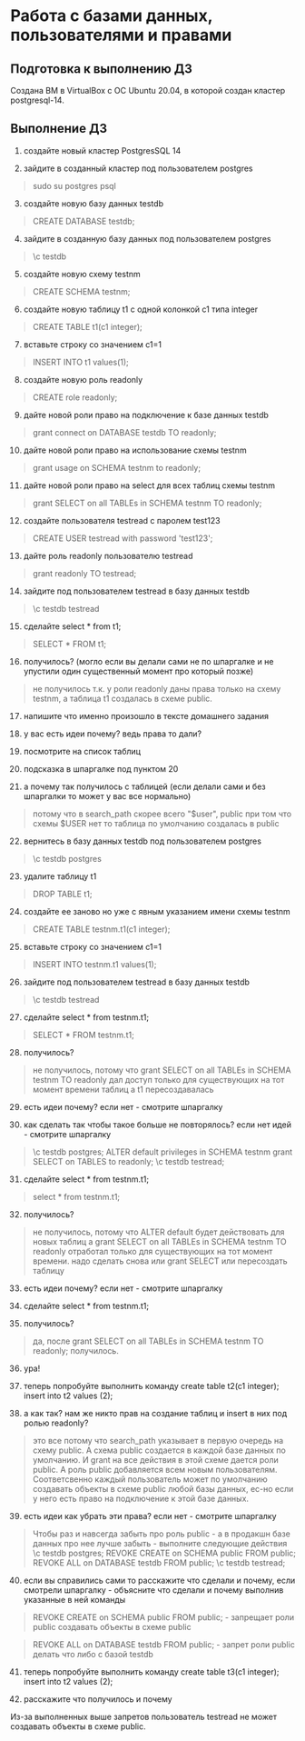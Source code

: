 # Работа с базами данных, пользователями и правами

## Подготовка к выполнению ДЗ
Создана ВМ в VirtualBox с ОС Ubuntu 20.04, в которой создан кластер postgresql-14.

## Выполнение ДЗ
1. создайте новый кластер PostgresSQL 14

2. зайдите в созданный кластер под пользователем postgres

> sudo su postgres
> psql

3. создайте новую базу данных testdb

> CREATE DATABASE testdb;

4. зайдите в созданную базу данных под пользователем postgres

> \c testdb

5. создайте новую схему testnm

> CREATE SCHEMA testnm;

6. создайте новую таблицу t1 с одной колонкой c1 типа integer

> CREATE TABLE t1(c1 integer);

7. вставьте строку со значением c1=1

> INSERT INTO t1 values(1);

8. создайте новую роль readonly

> CREATE role readonly;

9. дайте новой роли право на подключение к базе данных testdb

> grant connect on DATABASE testdb TO readonly;

10. дайте новой роли право на использование схемы testnm

> grant usage on SCHEMA testnm to readonly;

11. дайте новой роли право на select для всех таблиц схемы testnm

> grant SELECT on all TABLEs in SCHEMA testnm TO readonly;

12. создайте пользователя testread с паролем test123

> CREATE USER testread with password 'test123';

13. дайте роль readonly пользователю testread

> grant readonly TO testread;

14. зайдите под пользователем testread в базу данных testdb

> \c testdb testread

15. сделайте select * from t1;

> SELECT * FROM t1;

16. получилось? (могло если вы делали сами не по шпаргалке и не упустили один существенный момент про который позже)

> не получилось т.к. у роли readonly даны права только на схему testnm, а таблица t1 создалась в схеме public.

17. напишите что именно произошло в тексте домашнего задания

18. у вас есть идеи почему? ведь права то дали?

19. посмотрите на список таблиц

20. подсказка в шпаргалке под пунктом 20

21. а почему так получилось с таблицей (если делали сами и без шпаргалки то может у вас все нормально)

> потому что в search_path скорее всего "$user", public при том что схемы $USER нет то таблица по умолчанию создалась в public

22. вернитесь в базу данных testdb под пользователем postgres

> \c testdb postgres

23. удалите таблицу t1

> DROP TABLE t1;

24. создайте ее заново но уже с явным указанием имени схемы testnm

> CREATE TABLE testnm.t1(c1 integer);

25. вставьте строку со значением c1=1

> INSERT INTO testnm.t1 values(1);

26. зайдите под пользователем testread в базу данных testdb

> \c testdb testread

27. сделайте select * from testnm.t1;

> SELECT * FROM testnm.t1;

28. получилось?

> не получилось, потому что grant SELECT on all TABLEs in SCHEMA testnm TO readonly дал доступ только для существующих на тот момент времени таблиц а t1 пересоздавалась


29. есть идеи почему? если нет - смотрите шпаргалку

30. как сделать так чтобы такое больше не повторялось? если нет идей - смотрите шпаргалку

> \c testdb postgres; 
> ALTER default privileges in SCHEMA testnm grant SELECT on TABLES to readonly; 
> \c testdb testread;

31. сделайте select * from testnm.t1;

> select * from testnm.t1;

32. получилось?

> не получилось, потому что ALTER default будет действовать для новых таблиц а grant SELECT on all TABLEs in SCHEMA testnm TO readonly отработал только для существующих на тот момент времени. надо сделать снова или grant SELECT или пересоздать таблицу

33. есть идеи почему? если нет - смотрите шпаргалку

34. сделайте select * from testnm.t1;

35. получилось?

> да, после grant SELECT on all TABLEs in SCHEMA testnm TO readonly; получилось.

36. ура!

37. теперь попробуйте выполнить команду create table t2(c1 integer); insert into t2 values (2);

38. а как так? нам же никто прав на создание таблиц и insert в них под ролью readonly?

> это все потому что search_path указывает в первую очередь на схему public. 
> А схема public создается в каждой базе данных по умолчанию. 
> И grant на все действия в этой схеме дается роли public. 
> А роль public добавляется всем новым пользователям. 
> Соответсвенно каждый пользователь может по умолчанию создавать объекты в схеме public любой базы данных, 
> ес-но если у него есть право на подключение к этой базе данных. 

39. есть идеи как убрать эти права? если нет - смотрите шпаргалку

> Чтобы раз и навсегда забыть про роль public - а в продакшн базе данных про нее лучше забыть - выполните следующие действия 
> \c testdb postgres; 
> REVOKE CREATE on SCHEMA public FROM public; 
> REVOKE ALL on DATABASE testdb FROM public; 
> \c testdb testread; 

40. если вы справились сами то расскажите что сделали и почему, если смотрели шпаргалку - объясните что сделали и почему выполнив указанные в ней команды

> REVOKE CREATE on SCHEMA public FROM public; - запрещает роли public создавать объекты в схеме public

> REVOKE ALL on DATABASE testdb FROM public; - запрет роли public делать что либо с базой testdb

41. теперь попробуйте выполнить команду create table t3(c1 integer); insert into t2 values (2);

42. расскажите что получилось и почему

Из-за выполненных выше запретов пользователь testread не может создавать объекты в схеме public.


